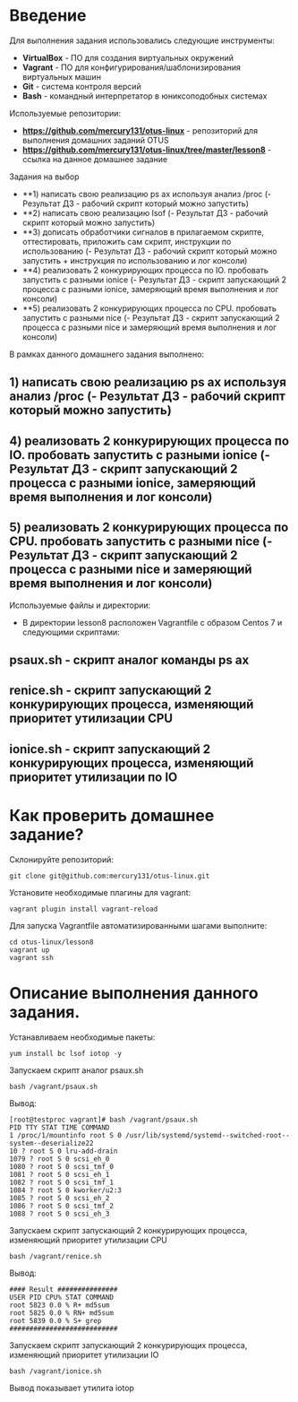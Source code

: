 # **Введение**

Для выполнения задания использовались следующие инструменты:
- **VirtualBox** - ПО для создания виртуальных окружений
- **Vagrant** - ПО для конфигурирования/шаблонизирования виртуальных машин
- **Git** - система контроля версий
- **Bash** - командный интерпретатор в юниксоподобных системах


Используемые репозитории:
- **https://github.com/mercury131/otus-linux** - репозиторий для выполнения домашних заданий OTUS
- **https://github.com/mercury131/otus-linux/tree/master/lesson8** - ссылка на данное домашнее задание


 

 Задания на выбор
- **1) написать свою реализацию ps ax используя анализ /proc (- Результат ДЗ - рабочий скрипт который можно запустить)
- **2) написать свою реализацию lsof (- Результат ДЗ - рабочий скрипт который можно запустить)
- **3) дописать обработчики сигналов в прилагаемом скрипте, оттестировать, приложить сам скрипт, инструкции по использованию (- Результат ДЗ - рабочий скрипт который можно запустить + инструкция по использованию и лог консоли)
- **4) реализовать 2 конкурирующих процесса по IO. пробовать запустить с разными ionice (- Результат ДЗ - скрипт запускающий 2 процесса с разными ionice, замеряющий время выполнения и лог консоли)
- **5) реализовать 2 конкурирующих процесса по CPU. пробовать запустить с разными nice (- Результат ДЗ - скрипт запускающий 2 процесса с разными nice и замеряющий время выполнения и лог консоли)

В рамках данного домашнего задания выполнено:

## 1) написать свою реализацию ps ax используя анализ /proc (- Результат ДЗ - рабочий скрипт который можно запустить)
## 4) реализовать 2 конкурирующих процесса по IO. пробовать запустить с разными ionice (- Результат ДЗ - скрипт запускающий 2 процесса с разными ionice, замеряющий время выполнения и лог консоли)
## 5) реализовать 2 конкурирующих процесса по CPU. пробовать запустить с разными nice (- Результат ДЗ - скрипт запускающий 2 процесса с разными nice и замеряющий время выполнения и лог консоли)

Используемые файлы и директории:
- В директории lesson8 расположен Vagrantfile с образом Centos 7 и следующими скриптами:

## psaux.sh - скрипт аналог команды ps ax
## renice.sh - скрипт запускающий 2 конкурирующих процесса, изменяющий приоритет утилизации CPU
## ionice.sh - скрипт запускающий 2 конкурирующих процесса, изменяющий приоритет утилизации по IO


# Как проверить домашнее задание?

Склонируйте репозиторий:

```
git clone git@github.com:mercury131/otus-linux.git
```

Установите необходимые плагины для vagrant:

```
vagrant plugin install vagrant-reload
```

Для запуска Vagrantfile автоматизированными шагами выполните:

```
cd otus-linux/lesson8
vagrant up 
vagrant ssh
```


# Описание выполнения данного задания.

Устанавливаем необходимые пакеты:

```
yum install bc lsof iotop -y
```

Запускаем скрипт аналог psaux.sh

```
bash /vagrant/psaux.sh
```

Вывод:

```
[root@testproc vagrant]# bash /vagrant/psaux.sh
PID TTY STAT TIME COMMAND
1 /proc/1/mountinfo root S 0 /usr/lib/systemd/systemd--switched-root--system--deserialize22
10 ? root S 0 lru-add-drain
1079 ? root S 0 scsi_eh_0
1080 ? root S 0 scsi_tmf_0
1081 ? root S 0 scsi_eh_1
1082 ? root S 0 scsi_tmf_1
1084 ? root S 0 kworker/u2:3
1085 ? root S 0 scsi_eh_2
1086 ? root S 0 scsi_tmf_2
1088 ? root S 0 scsi_eh_3

```

Запускаем скрипт запускающий 2 конкурирующих процесса, изменяющий приоритет утилизации CPU

```
bash /vagrant/renice.sh
```

Вывод:

```
#### Result ###############
USER PID CPU% STAT COMMAND
root 5823 0.0 % R+ md5sum
root 5825 0.0 % RN+ md5sum
root 5839 0.0 % S+ grep
###########################
```

Запускаем скрипт запускающий 2 конкурирующих процесса, изменяющий приоритет утилизации IO

```
bash /vagrant/ionice.sh
```

Вывод показывает утилита iotop